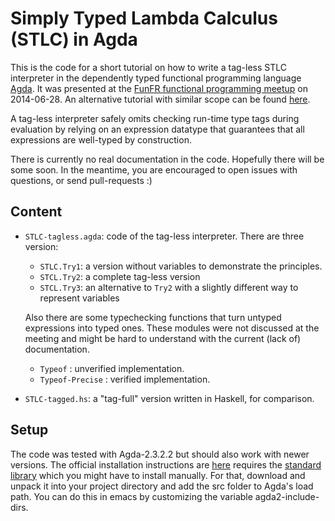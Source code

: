 # Simply Typed Lambda Calculus (STLC) in Agda

This is the code for a short tutorial on how to write a tag-less STLC
interpreter in the dependently typed functional programming language
[Agda](http://wiki.portal.chalmers.se/agda/pmwiki.php?n=Main.HomePage).
It was presented at the [FunFR functional programming meetup](http://www.meetup.com/Freiburg-Functional-Programming-Meetup/events/190956772/) on
2014-06-28. An alternative tutorial with similar scope can be found
[here](http://gergo.erdi.hu/blog/2013-05-01-simply_typed_lambda_calculus_in_agda,_without_shortcuts/).

A tag-less interpreter safely omits checking run-time type tags during
evaluation by relying on an expression datatype that guarantees that
all expressions are well-typed by construction. 

There is currently no real documentation in the code. Hopefully there
will be some soon. In the meantime, you are encouraged to open issues
with questions, or send pull-requests :)

## Content

- `STLC-tagless.agda`: code of the tag-less interpreter. There are
  three version:
  - `STLC.Try1`: a version without variables to demonstrate the principles.
  - `STCL.Try2`: a complete tag-less version
  - `STCL.Try3`: an alternative to `Try2` with a slightly different
    way to represent variables

  Also there are some typechecking functions that turn untyped
  expressions into typed ones. These modules were not discussed at the
  meeting and might be hard to understand with the current (lack of)
  documentation.
  - `Typeof` : unverified implementation.
  - `Typeof-Precise` : verified implementation.

- `STLC-tagged.hs`: a "tag-full" version written in Haskell, for
  comparison.
 
## Setup

The code was tested with Agda-2.3.2.2 but should also work with newer
versions. The official installation instructions are
[here](http://wiki.portal.chalmers.se/agda/pmwiki.php?n=Main.Download)
requires the
[standard library](http://wiki.portal.chalmers.se/agda/pmwiki.php?n=Libraries.StandardLibrary)
which you might have to install manually. For that, download and
unpack it into your project directory and add the src folder to Agda's
load path. You can do this in emacs by customizing the variable
agda2-include-dirs.


